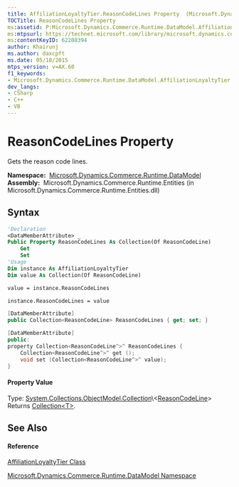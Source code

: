 ```yaml
---
title: AffiliationLoyaltyTier.ReasonCodeLines Property  (Microsoft.Dynamics.Commerce.Runtime.DataModel)
TOCTitle: ReasonCodeLines Property
ms:assetid: P:Microsoft.Dynamics.Commerce.Runtime.DataModel.AffiliationLoyaltyTier.ReasonCodeLines
ms:mtpsurl: https://technet.microsoft.com/library/microsoft.dynamics.commerce.runtime.datamodel.affiliationloyaltytier.reasoncodelines(v=AX.60)
ms:contentKeyID: 62208394
author: Khairunj
ms.author: daxcpft
ms.date: 05/18/2015
mtps_version: v=AX.60
f1_keywords:
- Microsoft.Dynamics.Commerce.Runtime.DataModel.AffiliationLoyaltyTier.ReasonCodeLines
dev_langs:
- CSharp
- C++
- VB
---
```


# ReasonCodeLines Property

Gets the reason code lines.

**Namespace:**  [Microsoft.Dynamics.Commerce.Runtime.DataModel](microsoft-dynamics-commerce-runtime-datamodel-namespace.md)  
**Assembly:**  Microsoft.Dynamics.Commerce.Runtime.Entities (in Microsoft.Dynamics.Commerce.Runtime.Entities.dll)

## Syntax

``` vb
'Declaration
<DataMemberAttribute> _
Public Property ReasonCodeLines As Collection(Of ReasonCodeLine)
    Get
    Set
'Usage
Dim instance As AffiliationLoyaltyTier
Dim value As Collection(Of ReasonCodeLine)

value = instance.ReasonCodeLines

instance.ReasonCodeLines = value
```

``` csharp
[DataMemberAttribute]
public Collection<ReasonCodeLine> ReasonCodeLines { get; set; }
```

``` c++
[DataMemberAttribute]
public:
property Collection<ReasonCodeLine^>^ ReasonCodeLines {
    Collection<ReasonCodeLine^>^ get ();
    void set (Collection<ReasonCodeLine^>^ value);
}
```

#### Property Value

Type: [System.Collections.ObjectModel.Collection](https://technet.microsoft.com/library/ms132397\(v=ax.60\))\<[ReasonCodeLine](reasoncodeline-class-microsoft-dynamics-commerce-runtime-datamodel.md)\>  
Returns [Collection\<T\>](https://technet.microsoft.com/library/ms132397\(v=ax.60\)).  

## See Also

#### Reference

[AffiliationLoyaltyTier Class](affiliationloyaltytier-class-microsoft-dynamics-commerce-runtime-datamodel.md)

[Microsoft.Dynamics.Commerce.Runtime.DataModel Namespace](microsoft-dynamics-commerce-runtime-datamodel-namespace.md)

